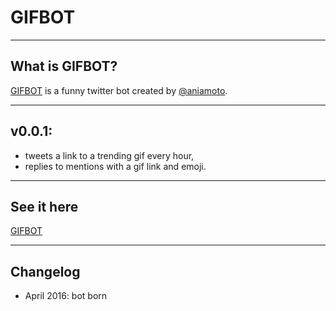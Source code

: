 # GIFBOT
----
## What is GIFBOT?

[GIFBOT](http://twitter.com/GIFBOT_) is a funny twitter bot created by [@aniamoto](http://twitter.com/aniamoto). 

----
## v0.0.1:

* tweets a link to a trending gif every hour,
* replies to mentions with a gif link and emoji.

----
## See it  here
[GIFBOT](http://twitter.com/GIFBOT_)

----
## Changelog
* April 2016: bot born